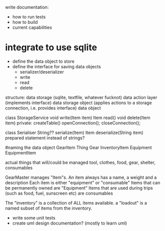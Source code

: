write documentation:
- how to run tests
- how to build
- current capabilities


# integrate to use sqlite
- define the data object to store
- define the interface for saving data objects
  - serializer/deserializer
  - write
  - read
  - delete
  



structure:
data storage (sqlite, textfile, whatever fucknot)
data action layer (implements interface)
data storage object (applies actions to a storage connection, i.e. provides interface)
data object


class StorageService
  void write(Item item)
  Item read()
  void delete(Item item)
  private:
  createTable()
  openConnection();
  closeConnection();


class Serialiser
  String?? serialize(Item)
  Item deserialize(String item)
  prepared statement instead of strings?






#naming the data object
GearItem
Thing
Gear
InventoryItem
Equipment
EquipmentItem


actual things that will/could be managed
tool, clothes, food, gear, shelter, consumables

GearMaster manages "Item"s.
An item always has a name, a weight and a description
Each item is either "equipment" or "consumable"
Items that can be permanently owned are "Equipment"
Items that are used during trips (such as food, fuel, sunscreen etc) are consumables

The "inventory" is a collection of ALL items available.
a "loadout" is a named subset of items from the inventory.








- write some unit tests
- create uml design documentation? (mostly to learn uml)